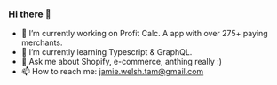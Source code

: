 ### Hi there 👋

- 🔭 I’m currently working on Profit Calc. A app with over 275+ paying merchants. 
- 🌱 I’m currently learning Typescript & GraphQL.
- 💬 Ask me about Shopify, e-commerce, anthing really :)
- 📫 How to reach me: jamie.welsh.tam@gmail.com

<!--
**jamiewtam/jamiewtam** is a ✨ _special_ ✨ repository because its `README.md` (this file) appears on your GitHub profile.
-->

